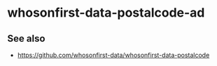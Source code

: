 # whosonfirst-data-postalcode-ad

## See also

* https://github.com/whosonfirst-data/whosonfirst-data-postalcode
